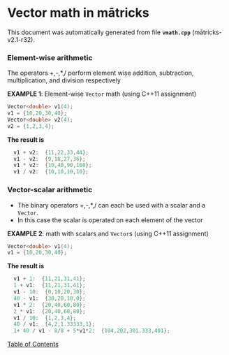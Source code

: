 
# Vector math in mātricks
This document was automatically generated from file **`vmath.cpp`** (mātricks-v2.1-r32).

### Element-wise arithmetic
The operators +,-,*,/ perform element wise addition, subtraction, multiplication, and division respectively


**EXAMPLE 1**: Element-wise `Vector` math (using C++11 assignment)
```C++
Vector<double> v1(4);
v1 = {10,20,30,40};
Vector<double> v2(4);
v2 = {1,2,3,4};
```

**The result is**
```C++
  v1 + v2:  {11,22,33,44}; 
  v1 - v2:  {9,18,27,36}; 
  v1 * v2:  {10,40,90,160}; 
  v1 / v2:  {10,10,10,10}; 
```

### Vector-scalar arithmetic
* The binary operators +,-,*,/ can each be used with a scalar and a `Vector`.
* In this case the scalar is operated on each element of the vector


**EXAMPLE 2**: math with scalars and `Vector`s  (using C++11 assignment)
```C++
Vector<double> v1(4);
v1 = {10,20,30,40};
```

**The result is**
```C++
  v1 + 1:  {11,21,31,41}; 
  1 + v1:  {11,21,31,41}; 
  v1 - 10:  {0,10,20,30}; 
  40 - v1:  {30,20,10,0}; 
  v1 * 2:  {20,40,60,80}; 
  2 * v1:  {20,40,60,80}; 
  v1 / 10:  {1,2,3,4}; 
  40 / v1:  {4,2,1.33333,1}; 
  1+ 40 / v1 - 8/8 + 5*v1*2:  {104,202,301.333,401}; 
```


[Table of Contents](README.md)

